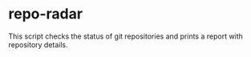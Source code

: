 # repo-radar
This script checks the status of git repositories and prints a report with repository details.
